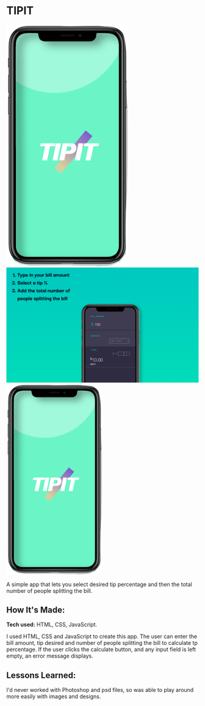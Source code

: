 # TIPIT

![Tip It preview](https://github.com/gabrielacepeda/Tip-It/blob/master/assets/screen.png)
![tip it](https://github.com/gabrielacepeda/Tip-It/blob/master/screenshot.png)
    <img width=50% src="assets/screen.png">

  
A simple app that lets you select desired tip percentage and then the total number of people splitting the bill.

## How It's Made:

**Tech used:** HTML, CSS, JavaScript.

I used HTML, CSS and JavaScript to create this app. The user can enter the bill amount, tip desired and number of people splitting the bill to calculate tp percentage. If the user clicks the calculate button, and any input field is left empty, an error message displays.


## Lessons Learned:

I'd never worked with Photoshop and psd files, so was able to play around more easily with images and designs.
